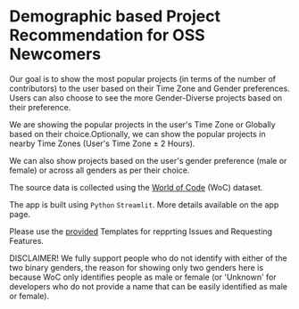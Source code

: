# Demographic based Project Recommendation for OSS Newcomers

Our goal is to show the most popular projects (in terms of the number of contributors) to the user based on their Time Zone and Gender preferences. Users can also choose to see the more Gender-Diverse projects based on their preference.

We are showing the popular projects in the user's Time Zone or Globally based on their choice.Optionally, we can show the popular projects in nearby Time Zones (User's Time Zone ± 2 Hours). 

We can also show projects based on the user's gender preference (male or female) or across all genders as per their choice.

The source data is collected using the [World of Code](https://worldofcode.org/) (WoC) dataset.

The app is built using `Python` `Streamlit`. More details available on the app page.

Please use the [provided](https://github.com/tapjdey/Demographics-based-Project-Recommendation/tree/main/.github/ISSUE_TEMPLATE) Templates for repprting Issues and Requesting Features.

DISCLAIMER! We fully support people who do not identify with either of the two binary genders, the reason for showing only two genders here is because WoC only identifies people as male or female (or 'Unknown' for developers who do not provide a name that can be easily identified as male or female).

